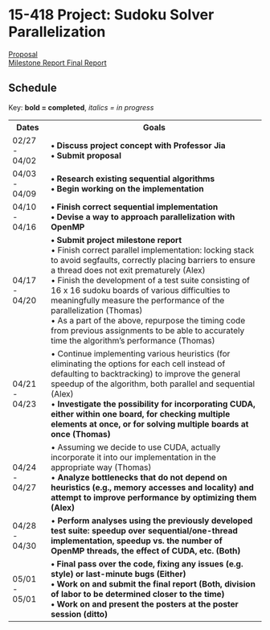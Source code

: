 # 15-418 Project: Sudoku Solver Parallelization 
<a href="https://amikhale.github.io/proposal"> Proposal </a> <br>
<a href="https://amikhale.github.io/milestone"> Milestone Report </a>
<a href="https://amikhale.github.io/final"> Final Report </a>


<h2> Schedule </h2>
Key: <b>bold = completed</b>, <i>italics = in progress</i>
<table>
  <tr>
    <th>Dates</th>
    <th>Goals</th>
  </tr>
  <tr>
    <td>02/27 - 04/02</td>
    <td><b>•	Discuss project concept with Professor Jia<br>
      •	Submit proposal<br></b>
</td>
  </tr>
  <tr>
    <td>04/03 - 04/09
</td>
    <td><b>•	Research existing sequential algorithms<br>
      •	Begin working on the implementation<br></b>
</td>
  </tr>
    <tr>
    <td>04/10 - 04/16

</td>
    <td><b>•	Finish correct sequential implementation<br>
•	Devise a way to approach parallelization with OpenMP<br></b>

</td>
  </tr>
    <tr>
    <td>04/17 - 04/20

</td>
    <td>
<b>•	Submit project milestone report<br></b>
•	Finish correct parallel implementation: locking stack to avoid segfaults, correctly placing barriers to ensure a thread does not exit prematurely (Alex)<br>
•	Finish the development of a test suite consisting of 16 x 16 sudoku boards of various difficulties to meaningfully measure the performance of the parallelization (Thomas)<br>
•	As a part of the above, repurpose the timing code from previous assignments to be able to accurately time the algorithm’s performance (Thomas)  <b><br>


</td>
  </tr>
    <tr>
    <td>04/21 - 04/23

</td>
    <td>•	Continue implementing various heuristics (for eliminating the options for each cell instead of defaulting to backtracking) to improve the general speedup of the algorithm, both parallel and sequential (Alex)<br>
•	<b>Investigate the possibility for incorporating CUDA, either within one board, for checking multiple elements at once, or for solving multiple boards at once (Thomas)</b><br>

</td>
  </tr>
    <tr>
    <td>04/24 - 04/27

</td>
    <td>•	Assuming we decide to use CUDA, actually incorporate it into our implementation in the appropriate way (Thomas) <br>
•	<b>Analyze bottlenecks that do not depend on heuristics (e.g., memory accesses and locality) and attempt to improve performance by optimizing them (Alex)</b><br>


</td>
  </tr>
    <tr>
    <td>04/28 - 04/30

</td>
    <td>•	<b>Perform analyses using the previously developed test suite: speedup over sequential/one-thread implementation, speedup vs. the number of OpenMP threads, the effect of CUDA, etc. (Both)</b><br>

</td>
    </tr>
    <tr>
    <td>05/01 - 05/01

</td>
    <td><b>•	Final pass over the code, fixing any issues (e.g. style) or last-minute bugs (Either) <br>
•	Work on and submit the final report (Both, division of labor to be determined closer to the time)<br>
•	Work on and present the posters at the poster session (ditto)</b><br>


</td>
  </tr>
</table> 
